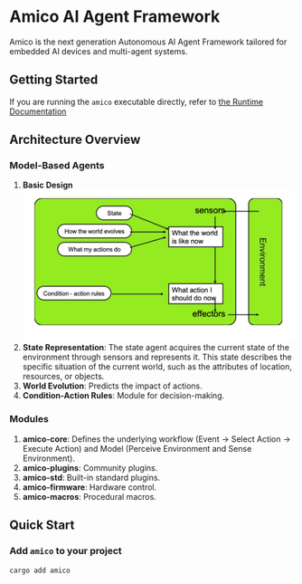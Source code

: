 # Amico AI Agent Framework

Amico is the next generation Autonomous AI Agent Framework tailored for embedded AI devices and multi-agent systems.

## Getting Started

If you are running the `amico` executable directly, refer to [the Runtime Documentation](https://github.com/AIMOverse/amico/blob/main/amico/README.md)

## Architecture Overview

### Model-Based Agents

1. **Basic Design**
   ![Basic Design](https://github.com/AIMOverse/amico/blob/main/images/amico_basic_design.png)
2. **State Representation**: The state agent acquires the current state of the environment through sensors and represents it. This state describes the specific situation of the current world, such as the attributes of location, resources, or objects.
3. **World Evolution**: Predicts the impact of actions.
4. **Condition-Action Rules**: Module for decision-making.

### Modules

1. **amico-core**: Defines the underlying workflow (Event -> Select Action -> Execute Action) and Model (Perceive Environment and Sense Environment).
2. **amico-plugins**: Community plugins.
3. **amico-std**: Built-in standard plugins.
4. **amico-firmware**: Hardware control.
5. **amico-macros**: Procedural macros.

## Quick Start

### Add `amico` to your project

```bash
cargo add amico
```
